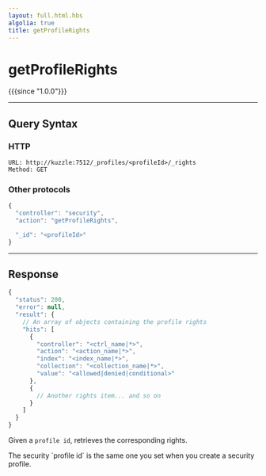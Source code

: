```yaml
---
layout: full.html.hbs
algolia: true
title: getProfileRights
---
```



# getProfileRights

{{{since "1.0.0"}}}



---

## Query Syntax

### HTTP

```http
URL: http://kuzzle:7512/_profiles/<profileId>/_rights
Method: GET
```

### Other protocols

```js
{
  "controller": "security",
  "action": "getProfileRights",

  "_id": "<profileId>"
}
```

---

## Response

```javascript
{
  "status": 200,
  "error": null,
  "result": {
    // An array of objects containing the profile rights
    "hits": [
      {
        "controller": "<ctrl_name|*>",
        "action": "<action_name|*>",
        "index": "<index_name|*>",
        "collection": "<collection_name|*>",
        "value": "<allowed|denied|conditional>"
      },
      {
        // Another rights item... and so on
      }
    ]
  }
}
```

Given a `profile id`, retrieves the corresponding rights.

<aside class="notice">
The security `profile id` is the same one you set when you create a security profile.
</aside>

